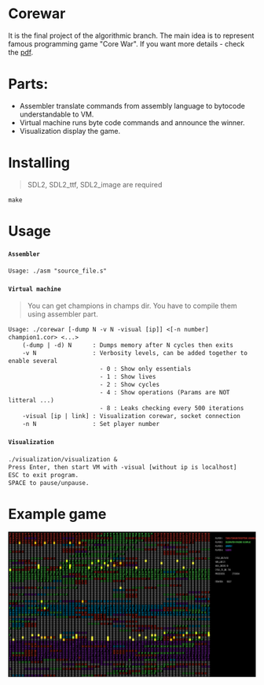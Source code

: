 # Corewar
It is the final project of the algorithmic branch. The main idea is to represent famous programming game "Core War".
If you want more details - check the [pdf](readmeResources/corewar.en.pdf). 

# Parts:
- Assembler translate commands from assembly language to bytocode understandable to VM.
- Virtual machine runs byte code commands and announce the winner.
- Visualization display the game.

# Installing
> SDL2, SDL2_ttf, SDL2_image are required
```
make
```

# Usage
#### `Assembler`

```
Usage: ./asm "source_file.s"
```

#### `Virtual machine`
>You can get champions in champs dir. You have to compile them using assembler part.

```
Usage: ./corewar [-dump N -v N -visual [ip]] <[-n number] champion1.cor> <...>
    (-dump | -d) N      : Dumps memory after N cycles then exits
    -v N                : Verbosity levels, can be added together to enable several
                          - 0 : Show only essentials
                          - 1 : Show lives
                          - 2 : Show cycles
                          - 4 : Show operations (Params are NOT litteral ...)
                          - 8 : Leaks checking every 500 iterations
    -visual [ip | link] : Visualization corewar, socket connection
    -n N                : Set player number
```

#### `Visualization`

```
./visualization/visualization &
Press Enter, then start VM with -visual [without ip is localhost]
ESC to exit program.
SPACE to pause/unpause.
```

# Example game

![alt text](readmeResources/visualizationExample.png)
